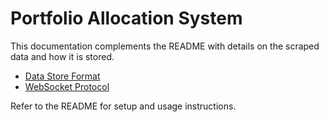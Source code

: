 # Portfolio Allocation System

This documentation complements the README with details on the scraped data
and how it is stored.

- [Data Store Format](./data_format.md)
- [WebSocket Protocol](./websocket.md)

Refer to the README for setup and usage instructions.
